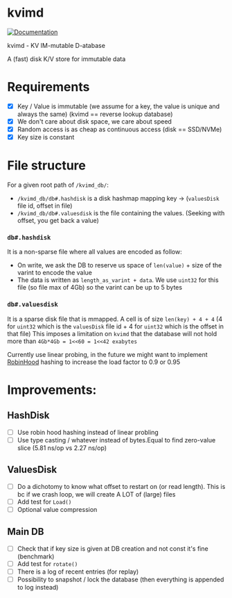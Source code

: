# kvimd
[![Documentation](https://godoc.org/github.com/Viq111/kvimd?status.svg)](http://godoc.org/github.com/Viq111/kvimd)

kvimd - KV IM-mutable D-atabase

A (fast) disk K/V store for immutable data

# Requirements

- [x] Key / Value is immutable (we assume for a key, the value is unique and always the same) (kvimd == reverse lookup database)
- [x] We don't care about disk space, we care about speed
- [x] Random access is as cheap as continuous access (disk == SSD/NVMe)
- [x] Key size is constant

# File structure

For a given root path of `/kvimd_db/`:
- `/kvimd_db/db#.hashdisk` is a disk hashmap mapping key -> (`valuesDisk` file id, offset in file)
- `/kvimd_db/db#.valuesdisk` is the file containing the values. (Seeking with offset, you get back a value)

### `db#.hashdisk`

It is a non-sparse file where all values are encoded as follow:
- On write, we ask the DB to reserve us space of `len(value)` + size of the varint to encode the value
- The data is written as `length_as_varint + data`. We use `uint32` for this file (so file max of 4Gb) so the varint can be up to 5 bytes

### `db#.valuesdisk`

It is a sparse disk file that is mmapped.
A cell is of size `len(key) + 4 + 4` (4 for `uint32` which is the `valuesDisk` file id + 4 for `uint32` which is the offset in that file)
This imposes a limitation on `kvimd` that the database will not hold more than `4Gb*4Gb = 1<<60 = 1<<42 exabytes`

Currently use linear probing, in the future we might want to implement [RobinHood](https://www.sebastiansylvan.com/post/robin-hood-hashing-should-be-your-default-hash-table-implementation/) hashing to increase the load factor to 0.9 or 0.95

# Improvements:

## HashDisk

- [ ] Use robin hood hashing instead of linear probling
- [ ] Use type casting / whatever instead of bytes.Equal to find zero-value slice (5.81 ns/op vs 2.27 ns/op)

## ValuesDisk

- [ ] Do a dichotomy to know what offset to restart on (or read length). This is bc if we crash loop, we will create A LOT of (large) files
- [ ] Add test for `Load()`
- [ ] Optional value compression

## Main DB

- [ ] Check that if key size is given at DB creation and not const it's fine (benchmark)
- [ ] Add test for `rotate()`
- [ ] There is a log of recent entries (for replay)
- [ ] Possibility to snapshot / lock the database (then everything is appended to log instead)
